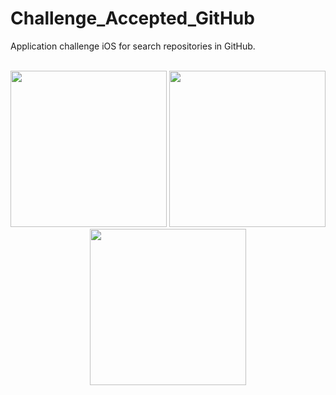 # Challenge_Accepted_GitHub
Application challenge iOS for search repositories in GitHub.
<br>
<br>
<p align="center"> <img src="https://cloud.githubusercontent.com/assets/13202606/23442065/2453859e-fe05-11e6-8a52-fd2a8a5a4e80.PNG" width="250"/>
<img src="https://cloud.githubusercontent.com/assets/13202606/23442067/24af1a44-fe05-11e6-8a74-b44e2aa6ffb3.PNG" width="250" padding-left="20px"/> 
<img src="https://cloud.githubusercontent.com/assets/13202606/23442068/24ccdfde-fe05-11e6-840f-f3a3efcaa718.PNG" width="250" padding-left="20px"/> </p>

